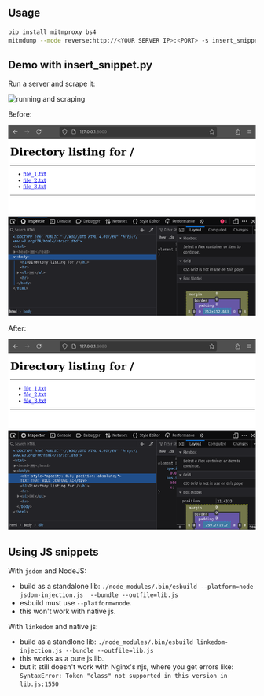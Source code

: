 
## Usage

```bash
pip install mitmproxy bs4
mitmdump --mode reverse:http://<YOUR SERVER IP>:<PORT> -s insert_snippet.py
```

## Demo with insert_snippet.py

Run a server and scrape it:

![running and scraping](https://github.com/mindcrunch4u/anti-ai-reverse-proxy/blob/main/about/demo.gif)

Before:

![before](https://github.com/mindcrunch4u/anti-ai-reverse-proxy/blob/main/about/before.png)

After:

![after](https://github.com/mindcrunch4u/anti-ai-reverse-proxy/blob/main/about/after.png)

## Using JS snippets

With `jsdom` and NodeJS:
- build as a standalone lib: `./node_modules/.bin/esbuild --platform=node jsdom-injection.js  --bundle --outfile=lib.js`
- esbuild must use `--platform=node`.
- this won't work with native js. 

With `linkedom` and native js:
- build as a standlone lib: `./node_modules/.bin/esbuild linkedom-injection.js --bundle --outfile=lib.js`
- this works as a pure js lib.
- but it still doesn't work with Nginx's njs, where you get errors like: `SyntaxError: Token "class" not supported in this version in lib.js:1550`
